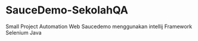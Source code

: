 # SauceDemo-SekolahQA
Small Project Automation Web Saucedemo menggunakan intellij
Framework Selenium Java
